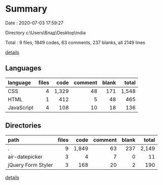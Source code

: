 # Summary

Date : 2020-07-03 17:59:27

Directory c:\Users\Влад\Desktop\india

Total : 9 files,  1849 codes, 63 comments, 237 blanks, all 2149 lines

[details](details.md)

## Languages
| language | files | code | comment | blank | total |
| :--- | ---: | ---: | ---: | ---: | ---: |
| CSS | 4 | 1,329 | 48 | 171 | 1,548 |
| HTML | 1 | 412 | 5 | 48 | 465 |
| JavaScript | 4 | 108 | 10 | 18 | 136 |

## Directories
| path | files | code | comment | blank | total |
| :--- | ---: | ---: | ---: | ---: | ---: |
| . | 9 | 1,849 | 63 | 237 | 2,149 |
| air-datepicker | 3 | 4 | 7 | 0 | 11 |
| jQuery Form Styler | 3 | 168 | 20 | 2 | 190 |

[details](details.md)
